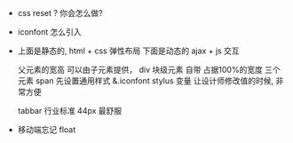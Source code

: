 - css reset ?
    你会怎么做?
- iconfont 怎么引入
- 上面是静态的, html + css
   弹性布局
   下面是动态的 ajax + js 交互

   父元素的宽高 可以由子元素提供， div 块级元素 自带 占据100%的宽度
   三个元素 span 先设置通用样式 
   &.iconfont
   stylus 变量 让设计师修改值的时候, 非常方便

   tabbar 行业标准 44px 最舒服
-  移动端忘记 float
